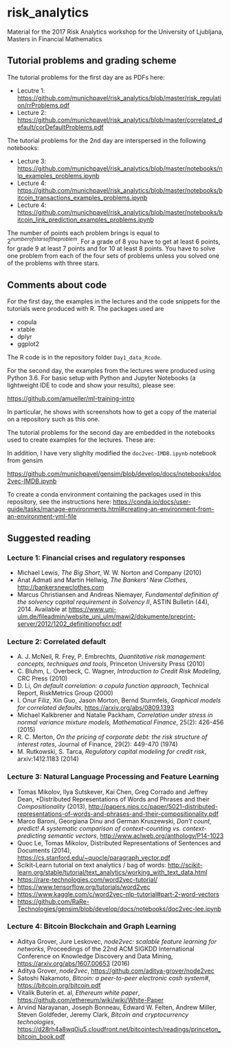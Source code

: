 
# risk_analytics
Material for the 2017 Risk Analytics workshop for the University of Ljubljana, Masters in Financial Mathematics

## Tutorial problems and grading scheme

The tutorial problems for the first day are as PDFs here:
* Lecutre 1: https://github.com/munichpavel/risk_analytics/blob/master/risk_regulation/rrProblems.pdf
* Lecture 2:
https://github.com/munichpavel/risk_analytics/blob/master/correlated_default/corDefaultProblems.pdf

 The tutorial problems for the 2nd day are interspersed in the
 following notebooks:

* Lecture 3:
https://github.com/munichpavel/risk_analytics/blob/master/notebooks/nlp_examples_problems.ipynb
* Lecture 4:
https://github.com/munichpavel/risk_analytics/blob/master/notebooks/bitcoin_transactions_examples_problems.ipynb
* Lecture 4:
https://github.com/munichpavel/risk_analytics/blob/master/notebooks/bitcoin_link_prediction_examples_problems.ipynb

The number of points each problem brings is equal to $2^{number of
stars of the problem}$. For a grade of 8 you have to get at least 6 points, for grade 9 at least 7 points and for 10 at least 8 points. You have to solve one problem from each of the four sets of problems unless you solved one of the problems with three stars.

## Comments about code

For the first day, the examples in the lectures and the code snippets
for the tutorials were produced with R. The packages used are

* copula
* xtable
* dplyr
* ggplot2

The R code is in the repository folder `Day1_data_Rcode`.

For the second day, the examples from the lectures were produced using
Python 3.6. For basic setup with Python and Jupyter Notebooks (a
lightweight IDE to code and show your results), please see:

https://github.com/amueller/ml-training-intro

In particular, he shows with screenshots how to get a copy of the
material on a repository such as this one.

The tutorial problems for the second day are embedded in the notebooks
used to create examples for the lectures. These are:

In addition, I have very slighlty modified the `doc2vec-IMDB.ipynb`
notebook from gensim 

https://github.com/munichpavel/gensim/blob/develop/docs/notebooks/doc2vec-IMDB.ipynb

To create a conda environment containing the packages used in this repository, see the instructions here:
https://conda.io/docs/user-guide/tasks/manage-environments.html#creating-an-environment-from-an-environment-yml-file
## Suggested reading

### Lecture 1: Financial crises and regulatory responses

* Michael Lewis, *The Big Short*, W. W. Norton and Company (2010)
* Anat Admati and Martin Hellwig, *The Bankers' New Clothes*,
http://bankersnewclothes.com
* Marcus Christiansen and Andreas Niemayer, *Fundamental definition of
  the solvency capital requirement in Solvency II*, ASTIN Bulletin
  (44), 2014. Available at https://www.uni-ulm.de/fileadmin/website_uni_ulm/mawi2/dokumente/preprint-server/2012/1202_definitionofscr.pdf

### Lecture 2: Correlated default
* A. J. McNeil, R. Frey, P. Embrechts, *Quantitative risk management:
  concepts, techniques and tools*, Princeton University Press (2010)
* C. Bluhm, L. Overbeck, C. Wagner, *Introduction to Credit Risk
Modeling*, CRC Press (2010)
* D. Li, *On default correlation: a copula function approach*,
  Technical Report, RiskMetrics Group (2000)
* I. Onur Filiz, Xin Guo, Jason Morton, Bernd Sturmfels, *Graphical
models for correlated defaults*, https://arxiv.org/abs/0809.1393
* Michael Kalkbrener and Natalie Packham, *Correlation under stress in
  normal variance mixture models, Mathematical Finance*, 25(2):
  426-456 (2015)
* R. C. Merton, *On the pricing of corporate debt: the risk structure
of interest rates*, Journal of Finance, 29(2): 449-470 (1974)
* M. Rutkowski, S. Tarca, *Regulatory capital modeling for credit
  risk*, arxiv:1412.1183 (2014)

### Lecture 3: Natural Language Processing and Feature Learning

* Tomas Mikolov, Ilya Sutskever, Kai Chen, Greg Corrado and Jeffrey Dean,
*Distributed Representations of Words and Phrases and their
*Compositionality* (2013),
http://papers.nips.cc/paper/5021-distributed-representations-of-words-and-phrases-and-their-compositionality.pdf
* Marco Baroni, Georgiana Dinu and German Kruszewski, *Don’t count,
predict! A systematic comparison of context-counting
vs. context-predicting semantic vectors*,
http://www.aclweb.org/anthology/P14-1023
* Quoc Le, Tomas Mikolov, Distributed Representations of Sentences and
  Documents (2014), https://cs.stanford.edu/~quocle/paragraph_vector.pdf
* Scikit-Learn tutorial on text analytics / bag of words: http://scikit-learn.org/stable/tutorial/text_analytics/working_with_text_data.html
* https://rare-technologies.com/word2vec-tutorial/
* https://www.tensorflow.org/tutorials/word2vec
* https://www.kaggle.com/c/word2vec-nlp-tutorial#part-2-word-vectors
* https://github.com/RaRe-Technologies/gensim/blob/develop/docs/notebooks/doc2vec-lee.ipynb

### Lecture 4: Bitcoin Blockchain and Graph Learning

* Aditya Grover, Jure Leskovec, *node2vec: scalable feature learning
  for networks*, Proceedings of the 22nd ACM SIGKDD International
  Conference on Knowledge Discovery and Data Mining,
  https://arxiv.org/abs/1607.00653 (2016)
* Aditya Grover, *node2vec*, https://github.com/aditya-grover/node2vec
* Satoshi Nakamoto, *Bitcoin: a peer-to-peer electronic cash system#*, https://bitcoin.org/bitcoin.pdf
* Vitalik Buterin et. al, *Ethereum white paper*, https://github.com/ethereum/wiki/wiki/White-Paper
* Arvind Narayanan, Joseph Bonneau, Edward W. Felten, Andrew Miller, Steven Goldfeder, Jeremy Clark, *Bitcoin and cryptocurrency technologies*, https://d28rh4a8wq0iu5.cloudfront.net/bitcointech/readings/princeton_bitcoin_book.pdf
